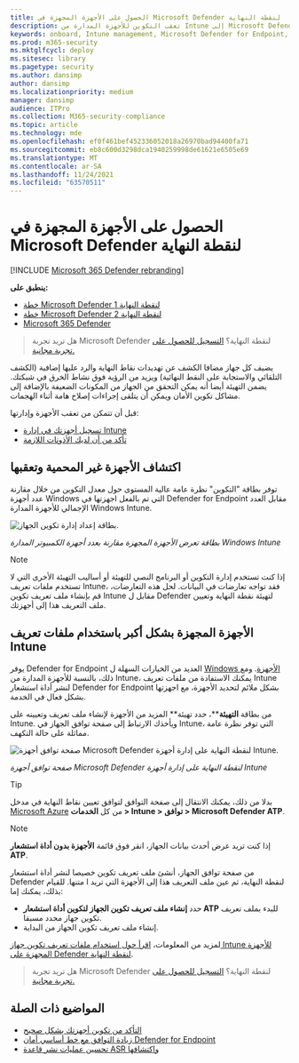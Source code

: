 ```yaml
---
title: الحصول على الأجهزة المجهزة في Microsoft Defender لنقطة النهاية
description: تعقب التكوين للأجهزة المدارة من Intune إلى Microsoft Defender ل Endpoint وزيادة معدل التكوين.
keywords: onboard, Intune management, Microsoft Defender for Endpoint, Microsoft Defender, Windows Defender, configuration management
ms.prod: m365-security
ms.mktglfcycl: deploy
ms.sitesec: library
ms.pagetype: security
ms.author: dansimp
author: dansimp
ms.localizationpriority: medium
manager: dansimp
audience: ITPro
ms.collection: M365-security-compliance
ms.topic: article
ms.technology: mde
ms.openlocfilehash: ef0f461bef452336052018a26970bad94400fa71
ms.sourcegitcommit: eb8c600d3298dca1940259998de61621e6505e69
ms.translationtype: MT
ms.contentlocale: ar-SA
ms.lasthandoff: 11/24/2021
ms.locfileid: "63570511"
---
```

# <a name="get-devices-onboarded-to-microsoft-defender-for-endpoint"></a>الحصول على الأجهزة المجهزة في Microsoft Defender لنقطة النهاية

[!INCLUDE [Microsoft 365 Defender rebranding](../../includes/microsoft-defender.md)]

**ينطبق على:**
- [خطة Microsoft Defender لنقطة النهاية 1](https://go.microsoft.com/fwlink/p/?linkid=2154037)
- [خطة Microsoft Defender لنقطة النهاية 2](https://go.microsoft.com/fwlink/p/?linkid=2154037)
- [Microsoft 365 Defender](https://go.microsoft.com/fwlink/?linkid=2118804)

> هل تريد تجربة Microsoft Defender لنقطة النهاية؟ [التسجيل للحصول على تجربة مجانية.](https://signup.microsoft.com/create-account/signup?products=7f379fee-c4f9-4278-b0a1-e4c8c2fcdf7e&ru=https://aka.ms/MDEp2OpenTrial?ocid=docs-wdatp-onboardconfigure-abovefoldlink)

يضيف كل جهاز مضافا الكشف عن تهديدات نقاط النهاية والرد عليها إضافية (الكشف التلقائي والاستجابة على النقط النهائية) ويزيد من الرؤية فوق نشاط الخرق في شبكتك. يضمن التهيئة أيضا أنه يمكن التحقق من الجهاز من المكونات الضعيفة بالإضافة إلى مشاكل تكوين الأمان ويمكن أن يتلقى إجراءات إصلاح هامة أثناء الهجمات.

قبل أن تتمكن من تعقب الأجهزة وإدارتها:

- [تسجيل أجهزتك في إدارة Intune](configure-machines.md#enroll-devices-to-intune-management)
- [تأكد من أن لديك الأذونات اللازمة](configure-machines.md#obtain-required-permissions)

## <a name="discover-and-track-unprotected-devices"></a>اكتشاف الأجهزة غير المحمية وتعقبها

توفر  بطاقة "التكوين" نظرة عامة عالية المستوى حول معدل التكوين من خلال مقارنة عدد أجهزة Windows التي تم بالفعل اجهزتها في Defender for Endpoint مقابل العدد الإجمالي للأجهزة المدارة Windows Intune.

![بطاقة إعداد إدارة تكوين الجهاز.](images/secconmgmt_onboarding_card.png)

*بطاقة تعرض الأجهزة المجهزة مقارنة بعدد أجهزة الكمبيوتر المدارة Windows Intune*

> [!NOTE]
> إذا كنت تستخدم إدارة التكوين أو البرنامج النصي للتهيئة أو أساليب التهيئة الأخرى التي لا تستخدم ملفات تعريف Intune، فقد تواجه تعارضات في البيانات. لحل هذه التعارضات، قم بإنشاء ملف تعريف تكوين Intune مقابل ل Defender لتهيئة نقطة النهاية وتعيين ملف التعريف هذا إلى أجهزتك.

## <a name="onboard-more-devices-with-intune-profiles"></a>الأجهزة المجهزة بشكل أكبر باستخدام ملفات تعريف Intune

يوفر Defender for Endpoint العديد من الخيارات السهلة ل [Windows الأجهزة](onboard-configure.md). ومع ذلك، بالنسبة للأجهزة المدارة من Intune، يمكنك الاستفادة من ملفات تعريف Intune لنشر أداة استشعار Defender for Endpoint بشكل ملائم لتحديد الأجهزة، مع اجهزتها بشكل فعال في الخدمة.

من بطاقة **التهيئة****، حدد تهيئة** المزيد من الأجهزة لإنشاء ملف تعريف وتعيينه على Intune. ويأخذك الارتباط إلى صفحة توافق الجهاز في Intune، التي توفر نظرة عامة مماثلة على حالة التكهف.

![صفحة توافق أجهزة Microsoft Defender لنقطة النهاية على إدارة أجهزة Intune.](images/secconmgmt_onboarding_1deviceconfprofile.png)

*صفحة توافق أجهزة Microsoft Defender لنقطة النهاية على إدارة أجهزة Intune*

> [!TIP]
> بدلا من ذلك، يمكنك الانتقال إلى صفحة التوافق لتوافق تعيين نقاط النهاية في مدخل [Microsoft Azure](https://portal.azure.com/) من كل **الخدمات > Intune > توافق > Microsoft Defender ATP**.

> [!NOTE]
> إذا كنت تريد عرض أحدث بيانات الجهاز، انقر فوق قائمة **الأجهزة بدون أداة استشعار ATP**.

من صفحة توافق الجهاز، أنشئ ملف تعريف تكوين خصيصا لنشر أداة استشعار Defender لنقطة النهاية، ثم عين ملف التعريف هذا إلى الأجهزة التي تريد ا متنها. للقيام بذلك، يمكنك إما:

- حدد **إنشاء ملف تعريف تكوين الجهاز لتكوين أداة استشعار ATP** للبدء بملف تعريف تكوين جهاز محدد مسبقا.
- إنشاء ملف تعريف تكوين الجهاز من البداية.

لمزيد من المعلومات، [اقرأ حول استخدام ملفات تعريف تكوين جهاز Intune للأجهزة المجهزة على Defender لنقطة النهاية](/intune/advanced-threat-protection#onboard-devices-by-using-a-configuration-profile).

> هل تريد تجربة Microsoft Defender لنقطة النهاية؟ [التسجيل للحصول على تجربة مجانية.](https://signup.microsoft.com/create-account/signup?products=7f379fee-c4f9-4278-b0a1-e4c8c2fcdf7e&ru=https://aka.ms/MDEp2OpenTrial?ocid=docs-wdatp-onboardconfigure-belowfoldlink)

## <a name="related-topics"></a>المواضيع ذات الصلة

- [التأكد من تكوين أجهزتك بشكل صحيح](configure-machines.md)
- [زيادة التوافق مع خط أساسي أمان Defender for Endpoint](configure-machines-security-baseline.md)
- [تحسين عمليات نشر قاعدة ASR واكتشافها](configure-machines-asr.md)
